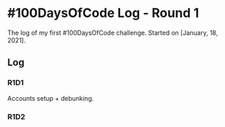 # #100DaysOfCode Log - Round 1

The log of my first #100DaysOfCode challenge. Started on [January, 18, 2021].

## Log

### R1D1 
Accounts setup + debunking. 

### R1D2
